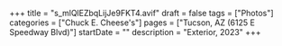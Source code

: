 +++
title = "s_mlQlEZbqLijJe9FKT4.avif"
draft = false
tags = ["Photos"]
categories = ["Chuck E. Cheese's"]
pages = ["Tucson, AZ (6125 E Speedway Blvd)"]
startDate = ""
description = "Exterior, 2023"
+++

